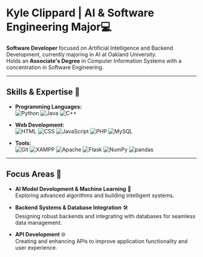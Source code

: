 # Kyle Clippard | AI & Software Engineering Major💻

**Software Developer** focused on Artificial Intelligence and Backend Development, currently majoring in AI at Oakland University.  
Holds an **Associate's Degree** in Computer Information Systems with a concentration in Software Engineering.

---

## Skills & Expertise 🔧

- **Programming Languages:**  
  ![Python](https://img.shields.io/badge/-Python-3776AB?style=flat-square&logo=python&logoColor=white) 
  ![Java](https://img.shields.io/badge/-Java-007396?style=flat-square&logo=java&logoColor=white) 
  ![C++](https://img.shields.io/badge/-C++-00599C?style=flat-square&logo=c%2B%2B&logoColor=white)

- **Web Development:**  
  ![HTML](https://img.shields.io/badge/-HTML5-E34F26?style=flat-square&logo=html5&logoColor=white) 
  ![CSS](https://img.shields.io/badge/-CSS3-1572B6?style=flat-square&logo=css3&logoColor=white) 
  ![JavaScript](https://img.shields.io/badge/-JavaScript-F7DF1E?style=flat-square&logo=javascript&logoColor=black) 
  ![PHP](https://img.shields.io/badge/-PHP-777BB4?style=flat-square&logo=php&logoColor=white) 
  ![MySQL](https://img.shields.io/badge/-MySQL-4479A1?style=flat-square&logo=mysql&logoColor=white)

- **Tools:**  
  ![Git](https://img.shields.io/badge/-Git-F05032?style=flat-square&logo=git&logoColor=white) 
  ![XAMPP](https://img.shields.io/badge/-XAMPP-FB7A24?style=flat-square&logo=xampp&logoColor=white) 
  ![Apache](https://img.shields.io/badge/-Apache-D22128?style=flat-square&logo=apache&logoColor=white) 
  ![Flask](https://img.shields.io/badge/-Flask-000000?style=flat-square&logo=flask&logoColor=white) 
  ![NumPy](https://img.shields.io/badge/-NumPy-013B57?style=flat-square&logo=numpy&logoColor=white) 
  ![pandas](https://img.shields.io/badge/-pandas-150458?style=flat-square&logo=pandas&logoColor=white)

---

## Focus Areas 🎯

- **AI Model Development & Machine Learning** 🤖  
  Exploring advanced algorithms and building intelligent systems.

- **Backend Systems & Database Integration** 🛠️  
  Designing robust backends and integrating with databases for seamless data management.

- **API Development** 🌐  
  Creating and enhancing APIs to improve application functionality and user experience.
